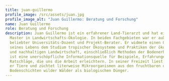 ```yaml
---
title: juan-guillermo
profile_image: /src/assets/juan.jpg
profile_image_alt: "Juan Guillermo: Beratung und Forschung"
name: Juan Guillermo
role: Beratung und Forschung
description: Juan Guillermo ist ein erfahrener Land-Tierarzt und hat einen
  Master in Landwirtschafts-Ökologie. In beiden Fachgebieten war er außerdem ein
  beliebter Universitäts-Dozent und Projekt-Berater. Er widmete einen Großteil
  seines Lebens dem Studium tropischer Ökosysteme und Praktiken der ökologischen
  und nachhaltigen Landwirtschaft, einschließlich Methoden der Bodenerholung. Er
  ist eine unerschöpfliche Informationsquelle für Beispiele, Erfahrungen und
  Ratschläge, die uns die Arbeit erleichtern. In seiner Freizeit liest er, heilt
  er Tiere und züchtet literweise Mikroorganismen aus den fruchtbaren oberen
  Bodenschichten wilder Wälder als biologischen Dünger.
---
```

